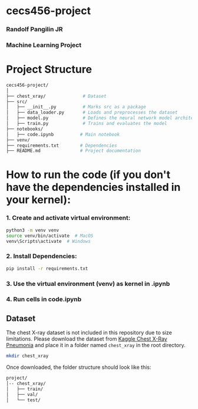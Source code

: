 # cecs456-project

### Randolf Pangilin JR
### Machine Learning Project

# Project Structure

```bash
cecs456-project/
│
├── chest_xray/              # Dataset
├── src/
│   ├── __init__.py          # Marks src as a package
│   ├── data_loader.py       # Loads and preprocesses the dataset
│   ├── model.py             # Defines the neural network model architecture
│   ├── train.py             # Trains and evaluates the model
├── notebooks/
│   ├── code.ipynb          # Main notebook
├── venv/ 
├── requirements.txt        # Dependencies
├── README.md               # Project documentation
```

# How to run the code (if you don't have the dependencies installed in your kernel):
### 1. Create and activate virtual environment:

```bash
python3 -m venv venv
source venv/bin/activate  # MacOS
venv\Scripts\activate  # Windows
```

### 2. Install Dependencies:

```bash
pip install -r requirements.txt
```

### 3. Use the virtual environment (venv) as kernel in .ipynb
### 4. Run cells in code.ipynb

## Dataset
The chest X-ray dataset is not included in this repository due to size limitations. 
Please download the dataset from [Kaggle Chest X-Ray Pneumonia](https://www.kaggle.com/datasets/paultimothymooney/chest-xray-pneumonia) and place it in a folder named `chest_xray` in the root directory.

```bash
mkdir chest_xray
```

Once downloaded, the folder structure should look like this:
```bash
project/
│-- chest_xray/
│   ├── train/
│   ├── val/
│   └── test/
```

